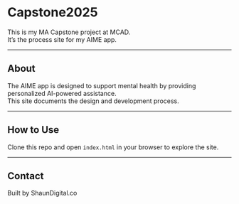 # Capstone2025

This is my MA Capstone project at MCAD.  
It’s the process site for my AIME app.

---

## About

The AIME app is designed to support mental health by providing personalized AI-powered assistance.  
This site documents the design and development process.

---

## How to Use

Clone this repo and open `index.html` in your browser to explore the site.

---

## Contact

Built by ShaunDigital.co

